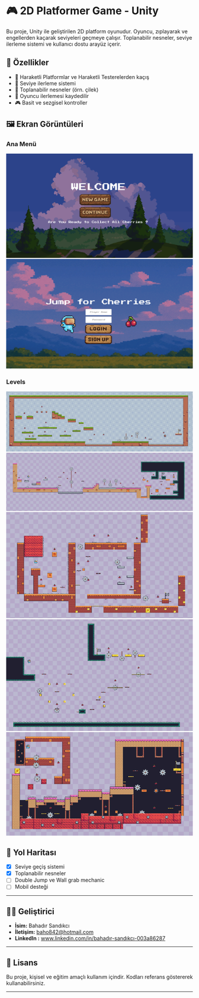 
# 🎮 2D Platformer Game - Unity

Bu proje, Unity ile geliştirilen 2D platform oyunudur.
Oyuncu, zıplayarak ve engellerden kaçarak seviyeleri geçmeye çalışır. 
Toplanabilir nesneler, seviye ilerleme sistemi ve kullanıcı dostu arayüz içerir.


## 📌 Özellikler

- 👾 Haraketli Platformlar ve Haraketli Testerelerden kaçış
- 🧭 Seviye ilerleme sistemi
- 🍓 Toplanabilir nesneler (örn. çilek)
- 💾 Oyuncu ilerlemesi kaydedilir
- 🎮 Basit ve sezgisel kontroller


## 🖼️ Ekran Görüntüleri

### Ana Menü
![NewGame Screen](Images/new.png)
![SingUp Screen](Images/sing.png)

### Levels
![Level 1](Images/lvl1.png)
![Level 2](Images/lvl2.png)
![Level 3](Images/lvl3.png)
![Level 3](Images/lvl4.png)
![Level 5](Images/lvl5.png)



## 🚧 Yol Haritası

- [x] Seviye geçiş sistemi
- [x] Toplanabilir nesneler
- [ ] Double Jump ve Wall grab mechanic
- [ ] Mobil desteği

---

## 👨‍💻 Geliştirici

- **İsim:** Bahadır Sandıkcı
- **İletişim:** baho842@hotmail.com
- **LinkedIn :** www.linkedin.com/in/bahadır-sandıkcı-003a86287

---

## 📝 Lisans

Bu proje, kişisel ve eğitim amaçlı kullanım içindir. Kodları referans göstererek kullanabilirsiniz.

---




